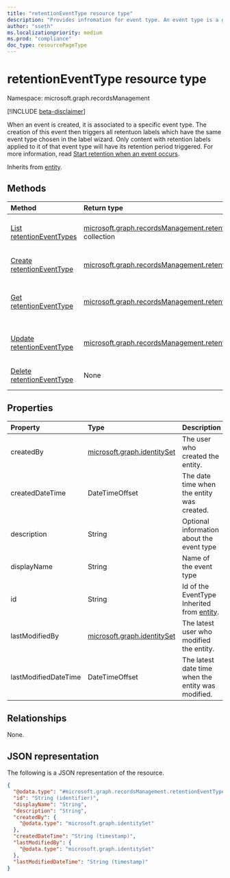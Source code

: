 ```yaml
---
title: "retentionEventType resource type"
description: "Provides infromation for event type. An event type is a generic desription for similar events that you want to associate with a label."
author: "sseth"
ms.localizationpriority: medium
ms.prod: "compliance"
doc_type: resourcePageType
---
```


# retentionEventType resource type

Namespace: microsoft.graph.recordsManagement

[!INCLUDE [beta-disclaimer](../../includes/beta-disclaimer.md)]

When an event is created, it is associated to a specific event type. The creation of this event then triggers all retentuon labels which have the same event type chosen in the label wizard. Only content with retention labels applied to it of that event type will have its retention period triggered. For more information, read [Start retention when an event occurs](/microsoft-365/compliance/event-driven-retention).


Inherits from [entity](../resources/recordsmanagement-entity.md).

## Methods
|Method|Return type|Description|
|:---|:---|:---|
|[List retentionEventTypes](../api/recordsmanagement-retentioneventtype-list.md)|[microsoft.graph.recordsManagement.retentionEventType](../resources/recordsmanagement-retentioneventtype.md) collection|Get a list of the [retentionEventType](../resources/recordsmanagement-retentioneventtype.md) objects and their properties.|
|[Create retentionEventType](../api/recordsmanagement-retentionlabel-post-eventtype.md)|[microsoft.graph.recordsManagement.retentionEventType](../resources/recordsmanagement-retentioneventtype.md)|Create a new [retentionEventType](../resources/recordsmanagement-retentioneventtype.md) object.|
|[Get retentionEventType](../api/recordsmanagement-retentioneventtype-get.md)|[microsoft.graph.recordsManagement.retentionEventType](../resources/recordsmanagement-retentioneventtype.md)|Read the properties and relationships of a [retentionEventType](../resources/recordsmanagement-retentioneventtype.md) object.|
|[Update retentionEventType](../api/recordsmanagement-retentioneventtype-update.md)|[microsoft.graph.recordsManagement.retentionEventType](../resources/recordsmanagement-retentioneventtype.md)|Update the properties of a [retentionEventType](../resources/recordsmanagement-retentioneventtype.md) object.|
|[Delete retentionEventType](../api/recordsmanagement-retentioneventtype-delete.md)|None|Deletes a [retentionEventType](../resources/recordsmanagement-retentioneventtype.md) object.|

## Properties
|Property|Type|Description|
|:---|:---|:---|
|createdBy|[microsoft.graph.identitySet](/graph/api/resources/identityset)|The user who created the entity.|
|createdDateTime|DateTimeOffset|The date time when the entity was created.|
|description|String|Optional information about the event type|
|displayName|String|Name of the event type|
|id|String|Id of the EventType Inherited from [entity](../resources/recordsmanagement-entity.md).|
|lastModifiedBy|[microsoft.graph.identitySet](/graph/api/resources/identityset)|The latest user who modified the entity.|
|lastModifiedDateTime|DateTimeOffset|The latest date time when the entity was modified.|

## Relationships
None.

## JSON representation
The following is a JSON representation of the resource.
<!-- {
  "blockType": "resource",
  "keyProperty": "id",
  "@odata.type": "microsoft.graph.recordsManagement.retentionEventType",
  "baseType": "microsoft.graph.entity",
  "openType": false
}
-->
``` json
{
  "@odata.type": "#microsoft.graph.recordsManagement.retentionEventType",
  "id": "String (identifier)",
  "displayName": "String",
  "description": "String",
  "createdBy": {
    "@odata.type": "microsoft.graph.identitySet"
  },
  "createdDateTime": "String (timestamp)",
  "lastModifiedBy": {
    "@odata.type": "microsoft.graph.identitySet"
  },
  "lastModifiedDateTime": "String (timestamp)"
}
```

